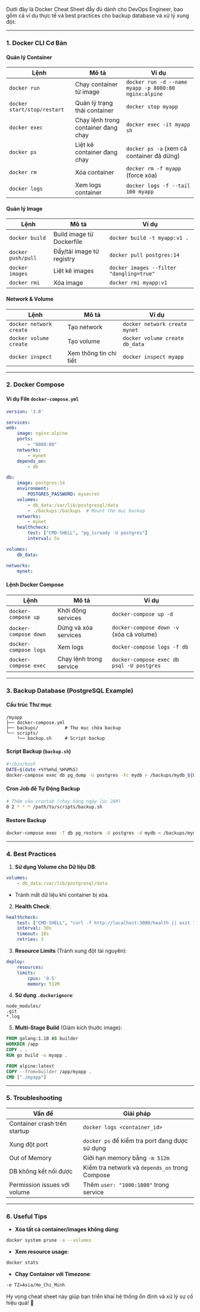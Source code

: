 Dưới đây là Docker Cheat Sheet đầy đủ dành cho DevOps Engineer, bao gồm cả ví dụ thực tế và best practices cho backup database và xử lý xung đột:

---

### **1. Docker CLI Cơ Bản**
#### **Quản lý Container**
| Lệnh | Mô tả | Ví dụ |
|------|-------|-------|
| `docker run` | Chạy container từ image | `docker run -d --name myapp -p 8080:80 nginx:alpine` |
| `docker start/stop/restart` | Quản lý trạng thái container | `docker stop myapp` |
| `docker exec` | Chạy lệnh trong container đang chạy | `docker exec -it myapp sh` |
| `docker ps` | Liệt kê container đang chạy | `docker ps -a` (xem cả container đã dừng) |
| `docker rm` | Xóa container | `docker rm -f myapp` (force xóa) |
| `docker logs` | Xem logs container | `docker logs -f --tail 100 myapp` |

#### **Quản lý Image**
| Lệnh | Mô tả | Ví dụ |
|------|-------|-------|
| `docker build` | Build image từ Dockerfile | `docker build -t myapp:v1 .` |
| `docker push/pull` | Đẩy/tải image từ registry | `docker pull postgres:14` |
| `docker images` | Liệt kê images | `docker images --filter "dangling=true"` |
| `docker rmi` | Xóa image | `docker rmi myapp:v1` |

#### **Network & Volume**
| Lệnh | Mô tả | Ví dụ |
|------|-------|-------|
| `docker network create` | Tạo network | `docker network create mynet` |
| `docker volume create` | Tạo volume | `docker volume create db_data` |
| `docker inspect` | Xem thông tin chi tiết | `docker inspect myapp` |

---

### **2. Docker Compose**
#### **Ví dụ File `docker-compose.yml`**
```yaml
version: '3.8'

services:
web:
    image: nginx:alpine
    ports:
        - "8080:80"
    networks:
        - mynet
    depends_on:
        - db

db:
    image: postgres:14
    environment:
        POSTGRES_PASSWORD: mysecret
    volumes:
        - db_data:/var/lib/postgresql/data
        - ./backups:/backups  # Mount thư mục backup
    networks:
        - mynet
    healthcheck:
        test: ["CMD-SHELL", "pg_isready -U postgres"]
        interval: 5s

volumes:
    db_data:

networks:
    mynet:
```

#### **Lệnh Docker Compose**
| Lệnh | Mô tả | Ví dụ |
|------|-------|-------|
| `docker-compose up` | Khởi động services | `docker-compose up -d` |
| `docker-compose down` | Dừng và xóa services | `docker-compose down -v` (xóa cả volume) |
| `docker-compose logs` | Xem logs | `docker-compose logs -f db` |
| `docker-compose exec` | Chạy lệnh trong service | `docker-compose exec db psql -U postgres` |

---

### **3. Backup Database (PostgreSQL Example)**
#### **Cấu trúc Thư mục**
```
/myapp
├── docker-compose.yml
├── backups/          # Thư mục chứa backup
└── scripts/
    └── backup.sh     # Script backup
```

#### **Script Backup (`backup.sh`)**
```bash
#!/bin/bash
DATE=$(date +%Y%m%d_%H%M%S)
docker-compose exec db pg_dump -U postgres -Fc mydb > /backups/mydb_${DATE}.dump
```

#### **Cron Job để Tự Động Backup**
```bash
# Thêm vào crontab (chạy hàng ngày lúc 2AM)
0 2 * * * /path/to/scripts/backup.sh
```

#### **Restore Backup**
```bash
docker-compose exec -T db pg_restore -U postgres -d mydb < /backups/mydb_20231001.dump
```

---

### **4. Best Practices**
1. **Sử dụng Volume cho Dữ liệu DB**:
```yaml
volumes:
    - db_data:/var/lib/postgresql/data
```
- Tránh mất dữ liệu khi container bị xóa.

2. **Health Check**:
```yaml
healthcheck:
    test: ["CMD-SHELL", "curl -f http://localhost:3000/health || exit 1"]
    interval: 30s
    timeout: 10s
    retries: 3
```

3. **Resource Limits** (Tránh xung đột tài nguyên):
```yaml
deploy:
    resources:
    limits:
        cpus: '0.5'
        memory: 512M
```

4. **Sử dụng `.dockerignore`**:
```
node_modules/
.git
*.log
```

5. **Multi-Stage Build** (Giảm kích thước image):
```Dockerfile
FROM golang:1.18 AS builder
WORKDIR /app
COPY . .
RUN go build -o myapp .

FROM alpine:latest
COPY --from=builder /app/myapp .
CMD ["./myapp"]
```

---

### **5. Troubleshooting**
| Vấn đề | Giải pháp |
|--------|-----------|
| Container crash trên startup | `docker logs <container_id>` |
| Xung đột port | `docker ps` để kiểm tra port đang được sử dụng |
| Out of Memory | Giới hạn memory bằng `-m 512m` |
| DB không kết nối được | Kiểm tra network và `depends_on` trong Compose |
| Permission issues với volume | Thêm `user: "1000:1000"` trong service |

---

### **6. Useful Tips**
- **Xóa tất cả container/images không dùng**:
```bash
docker system prune -a --volumes
```
- **Xem resource usage**:
```bash
docker stats
```
- **Chạy Container với Timezone**:
```bash
-e TZ=Asia/Ho_Chi_Minh
```

Hy vọng cheat sheet này giúp bạn triển khai hệ thống ổn định và xử lý sự cố hiệu quả! 🐳